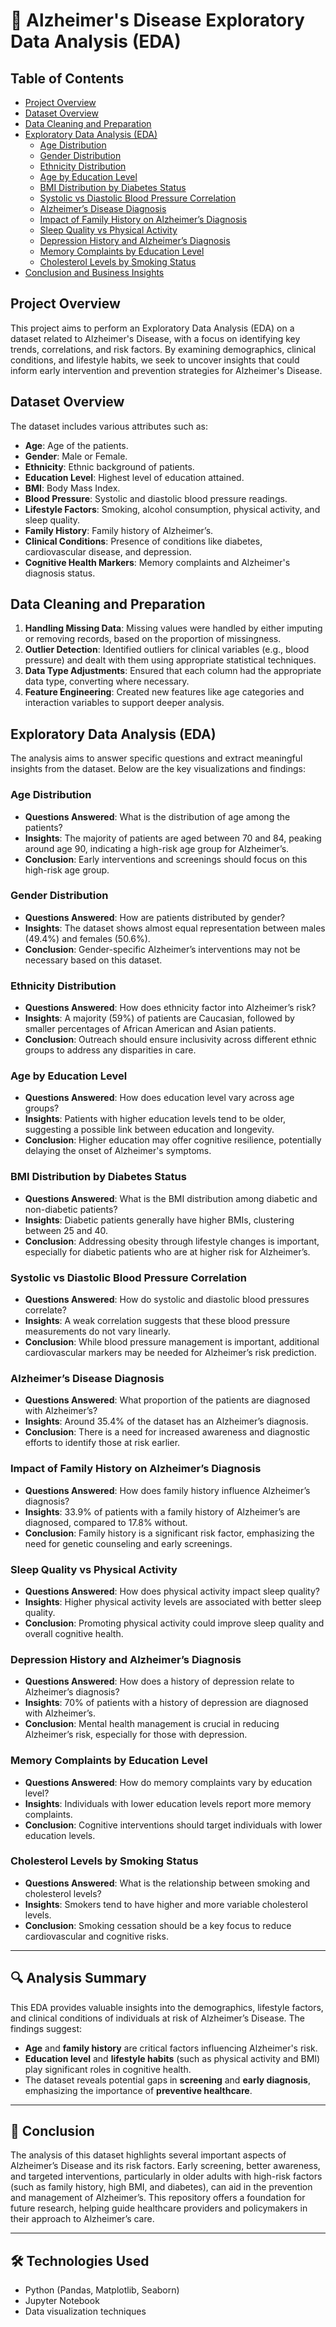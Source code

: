 # 🧠 Alzheimer's Disease Exploratory Data Analysis (EDA)

## Table of Contents
- [Project Overview](#project-overview)
- [Dataset Overview](#dataset-overview)
- [Data Cleaning and Preparation](#data-cleaning-and-preparation)
- [Exploratory Data Analysis (EDA)](#exploratory-data-analysis-eda)
  - [Age Distribution](#age-distribution)
  - [Gender Distribution](#gender-distribution)
  - [Ethnicity Distribution](#ethnicity-distribution)
  - [Age by Education Level](#age-by-education-level)
  - [BMI Distribution by Diabetes Status](#bmi-distribution-by-diabetes-status)
  - [Systolic vs Diastolic Blood Pressure Correlation](#systolic-vs-diastolic-blood-pressure-correlation)
  - [Alzheimer’s Disease Diagnosis](#alzheimers-disease-diagnosis)
  - [Impact of Family History on Alzheimer’s Diagnosis](#impact-of-family-history-on-alzheimers-diagnosis)
  - [Sleep Quality vs Physical Activity](#sleep-quality-vs-physical-activity)
  - [Depression History and Alzheimer’s Diagnosis](#depression-history-and-alzheimers-diagnosis)
  - [Memory Complaints by Education Level](#memory-complaints-by-education-level)
  - [Cholesterol Levels by Smoking Status](#cholesterol-levels-by-smoking-status)
- [Conclusion and Business Insights](#conclusion-and-business-insights)

## Project Overview
This project aims to perform an Exploratory Data Analysis (EDA) on a dataset related to Alzheimer's Disease, with a focus on identifying key trends, correlations, and risk factors. By examining demographics, clinical conditions, and lifestyle habits, we seek to uncover insights that could inform early intervention and prevention strategies for Alzheimer's Disease.

## Dataset Overview
The dataset includes various attributes such as:
- **Age**: Age of the patients.
- **Gender**: Male or Female.
- **Ethnicity**: Ethnic background of patients.
- **Education Level**: Highest level of education attained.
- **BMI**: Body Mass Index.
- **Blood Pressure**: Systolic and diastolic blood pressure readings.
- **Lifestyle Factors**: Smoking, alcohol consumption, physical activity, and sleep quality.
- **Family History**: Family history of Alzheimer’s.
- **Clinical Conditions**: Presence of conditions like diabetes, cardiovascular disease, and depression.
- **Cognitive Health Markers**: Memory complaints and Alzheimer's diagnosis status.

## Data Cleaning and Preparation
1. **Handling Missing Data**: Missing values were handled by either imputing or removing records, based on the proportion of missingness.
2. **Outlier Detection**: Identified outliers for clinical variables (e.g., blood pressure) and dealt with them using appropriate statistical techniques.
3. **Data Type Adjustments**: Ensured that each column had the appropriate data type, converting where necessary.
4. **Feature Engineering**: Created new features like age categories and interaction variables to support deeper analysis.

## Exploratory Data Analysis (EDA)
The analysis aims to answer specific questions and extract meaningful insights from the dataset. Below are the key visualizations and findings:

### Age Distribution
- **Questions Answered**: What is the distribution of age among the patients?
- **Insights**: The majority of patients are aged between 70 and 84, peaking around age 90, indicating a high-risk age group for Alzheimer’s.
- **Conclusion**: Early interventions and screenings should focus on this high-risk age group.

### Gender Distribution
- **Questions Answered**: How are patients distributed by gender?
- **Insights**: The dataset shows almost equal representation between males (49.4%) and females (50.6%).
- **Conclusion**: Gender-specific Alzheimer’s interventions may not be necessary based on this dataset.

### Ethnicity Distribution
- **Questions Answered**: How does ethnicity factor into Alzheimer’s risk?
- **Insights**: A majority (59%) of patients are Caucasian, followed by smaller percentages of African American and Asian patients.
- **Conclusion**: Outreach should ensure inclusivity across different ethnic groups to address any disparities in care.

### Age by Education Level
- **Questions Answered**: How does education level vary across age groups?
- **Insights**: Patients with higher education levels tend to be older, suggesting a possible link between education and longevity.
- **Conclusion**: Higher education may offer cognitive resilience, potentially delaying the onset of Alzheimer's symptoms.

### BMI Distribution by Diabetes Status
- **Questions Answered**: What is the BMI distribution among diabetic and non-diabetic patients?
- **Insights**: Diabetic patients generally have higher BMIs, clustering between 25 and 40.
- **Conclusion**: Addressing obesity through lifestyle changes is important, especially for diabetic patients who are at higher risk for Alzheimer’s.

### Systolic vs Diastolic Blood Pressure Correlation
- **Questions Answered**: How do systolic and diastolic blood pressures correlate?
- **Insights**: A weak correlation suggests that these blood pressure measurements do not vary linearly.
- **Conclusion**: While blood pressure management is important, additional cardiovascular markers may be needed for Alzheimer’s risk prediction.

### Alzheimer’s Disease Diagnosis
- **Questions Answered**: What proportion of the patients are diagnosed with Alzheimer’s?
- **Insights**: Around 35.4% of the dataset has an Alzheimer’s diagnosis.
- **Conclusion**: There is a need for increased awareness and diagnostic efforts to identify those at risk earlier.

### Impact of Family History on Alzheimer’s Diagnosis
- **Questions Answered**: How does family history influence Alzheimer’s diagnosis?
- **Insights**: 33.9% of patients with a family history of Alzheimer’s are diagnosed, compared to 17.8% without.
- **Conclusion**: Family history is a significant risk factor, emphasizing the need for genetic counseling and early screenings.

### Sleep Quality vs Physical Activity
- **Questions Answered**: How does physical activity impact sleep quality?
- **Insights**: Higher physical activity levels are associated with better sleep quality.
- **Conclusion**: Promoting physical activity could improve sleep quality and overall cognitive health.

### Depression History and Alzheimer’s Diagnosis
- **Questions Answered**: How does a history of depression relate to Alzheimer’s diagnosis?
- **Insights**: 70% of patients with a history of depression are diagnosed with Alzheimer’s.
- **Conclusion**: Mental health management is crucial in reducing Alzheimer’s risk, especially for those with depression.

### Memory Complaints by Education Level
- **Questions Answered**: How do memory complaints vary by education level?
- **Insights**: Individuals with lower education levels report more memory complaints.
- **Conclusion**: Cognitive interventions should target individuals with lower education levels.

### Cholesterol Levels by Smoking Status
- **Questions Answered**: What is the relationship between smoking and cholesterol levels?
- **Insights**: Smokers tend to have higher and more variable cholesterol levels.
- **Conclusion**: Smoking cessation should be a key focus to reduce cardiovascular and cognitive risks.

---

## 🔍 **Analysis Summary**

This EDA provides valuable insights into the demographics, lifestyle factors, and clinical conditions of individuals at risk of Alzheimer’s Disease. The findings suggest:
- **Age** and **family history** are critical factors influencing Alzheimer's risk.
- **Education level** and **lifestyle habits** (such as physical activity and BMI) play significant roles in cognitive health.
- The dataset reveals potential gaps in **screening** and **early diagnosis**, emphasizing the importance of **preventive healthcare**.

---

## 🚀 **Conclusion**

The analysis of this dataset highlights several important aspects of Alzheimer’s Disease and its risk factors. Early screening, better awareness, and targeted interventions, particularly in older adults with high-risk factors (such as family history, high BMI, and diabetes), can aid in the prevention and management of Alzheimer’s. This repository offers a foundation for future research, helping guide healthcare providers and policymakers in their approach to Alzheimer’s care.

---

## 🛠 **Technologies Used**
- Python (Pandas, Matplotlib, Seaborn)
- Jupyter Notebook
- Data visualization techniques
